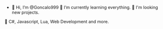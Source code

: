 - 👋 Hi, I’m @Goncalo999
🌱 I’m currently learning everything.
👯 I'm looking new projects.

 💼 C#, Javascript, Lua, Web Development and more.
